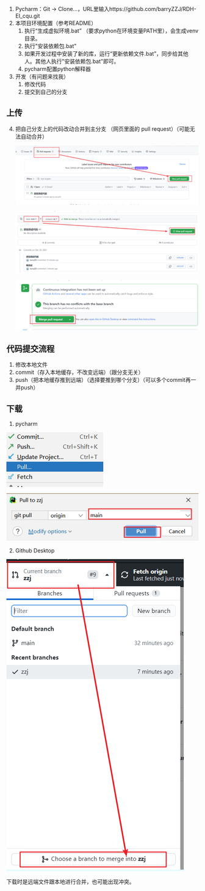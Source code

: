 1. Pycharm：Git -> Clone...，URL里输入https://github.com/barryZZJ/RDH-EI_cqu.git
2. 本项目环境配置（参考README）
   1. 执行“生成虚拟环境.bat” （要求python在环境变量PATH里），会生成venv目录。
   2. 执行"安装依赖包.bat"
   3. 如果开发过程中安装了新的库，运行“更新依赖文件.bat”，同步给其他人。其他人执行"安装依赖包.bat"即可。
   4. pycharm配置python解释器
3. 开发（有问题来找我）
   1. 修改代码
   2. 提交到自己的分支

## 上传

4. 把自己分支上的代码改动合并到主分支 （网页里面的 pull request）（可能无法自动合并）

   ![image-20211220204240005](git.assets/image-20211220204240005.png)

   ![image-20211220204322277](git.assets/image-20211220204322277.png)

   ![image-20211220204335498](git.assets/image-20211220204335498.png)



## 代码提交流程

1. 修改本地文件
2. commit（存入本地缓存，不改变远端）（跟分支无关）
3. push（把本地缓存推到远端）（选择要推到哪个分支）（可以多个commit再一并push）



## 下载

1. pycharm

![image-20211220204535120](git.assets/image-20211220204535120.png)

![image-20211220204606123](git.assets/image-20211220204606123.png)

2. Github Desktop

![image-20211220204801708](git.assets/image-20211220204801708.png)

下载时是远端文件跟本地进行合并，也可能出现冲突。